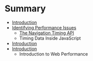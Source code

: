 # Summary

* [Introduction](README.md)
* [Identifying Performance Issues](02-identifying-performance-issues/identifyingperformance_issues_md.md)
   * [The Navigation Timing API](02-identifying-performance-issues/the_navigation_timing_api.md)
   * Timing Data Inside JavaScript
* [Introduction](01-introduction/introduction-to-web-performance.md)
* [Introduction](01-introduction/introduction.md)
   * Introduction to Web Performance

